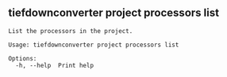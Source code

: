 ## tiefdownconverter project processors list

```
List the processors in the project.

Usage: tiefdownconverter project processors list

Options:
  -h, --help  Print help
```

